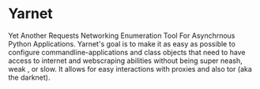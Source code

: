 # Yarnet
Yet Another Requests Networking Enumeration Tool For Asynchrnous Python 
Applications. Yarnet's goal is to make it as easy as possible to configure 
commandline-applications and class objects that need to have access to 
internet and webscraping abilities without being super neash, weak , or slow. It allows
for easy interactions with proxies and also tor (aka the darknet).
